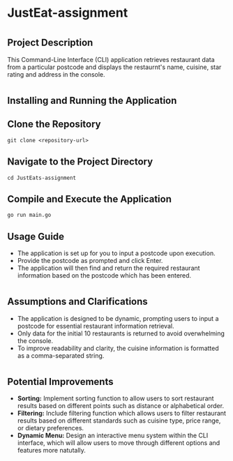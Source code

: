 # JustEat-assignment
#
## Project Description
This Command-Line Interface (CLI) application retrieves restaurant data from a particular postcode and displays the restaurnt's name, cuisine, star rating and address in the console.

#
## Installing and Running the Application

## Clone the Repository
`git clone <repository-url>`
## Navigate to the Project Directory
`cd JustEats-assignment`
## Compile and Execute the Application
`go run main.go`
## Usage Guide
- The application is set up for you to input a postcode upon execution.
- Provide the postcode as prompted and click Enter.
- The application will then find and return the required restaurant information based on the postcode which has been entered.

#
## Assumptions and Clarifications
- The application is designed to be dynamic, prompting users to input a postcode for essential restaurant information retrieval.
- Only data for the initial 10 restaurants is returned to avoid overwhelming the console.
- To improve readability and clarity, the cuisine information is formatted as a comma-separated string.
#
## Potential Improvements
- **Sorting:** Implement sorting function to allow users to sort restaurant results based on different points such as distance or alphabetical order.
- **Filtering:** Include filtering function which allows users to filter restaurant results based on different standards such as cuisine type, price range, or dietary preferences.
- **Dynamic Menu:** Design an interactive menu system within the CLI interface, which will allow users to move through different options and features more natutally.
